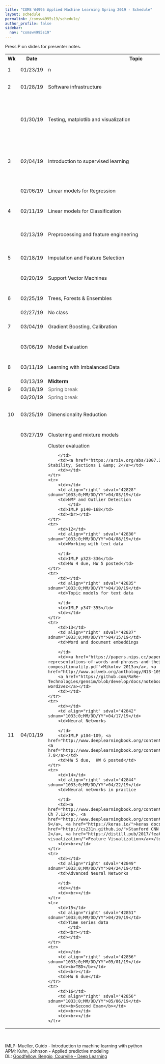 ```yaml
---
title: "COMS W4995 Applied Machine Learning Spring 2019 - Schedule"
layout: schedule
permalink: /comsw4995s19/schedule/
author_profile: false
sidebar:
  nav: "comsw4995s19"
---
```


Press P on slides for presenter notes.

<div class="schedule">
<table cellspacing="0" border="0">
	<colgroup span="2"></colgroup>
	<colgroup></colgroup>
	<colgroup></colgroup>
	<colgroup></colgroup>
    <tr>
        <th>Wk</th>
        <th>Date</th>
        <th style="width:330px">Topic</th>
        <th>Reading</th>
        <th style="width:115px">Comments</th>
    </tr>
	<tr>
		<td>1</td>
		<td align="right" sdval="42753" sdnum="1033;0;MM/DD/YY">01/23/19</td>
		<td>n</td>
		<td>IMLP Ch 1, APM Ch 1-2</td>
		<td><br></td>
	</tr>
	<tr>
		<td>2</td>
		<td align="right" sdval="42758" sdnum="1033;0;MM/DD/YY">01/28/19</td>
		<td>Software infrastructure</td>
		<td>IMLP Ch 1, <a href="https://www.youtube.com/watch?v=1ffBJ4sVUb4">git for ages 4 and up</a></td>
		<td>HW 1 posted</td>
	</tr>
	<tr>
		<td><br></td>
		<td align="right" sdval="42760" sdnum="1033;0;MM/DD/YY">01/30/19</td>
		<td>Testing, matplotlib and visualization &nbsp;</td>
		<td><a href="https://www.youtube.com/watch?v=xAoljeRJ3lU">colormap talk</a>, <a href="https://ora.ox.ac.uk/objects/uuid:b98ccce1-038f-4c0a-a259-7f53dfe06ac7">Systematising Glyph Design for Visualization</a> (Chapter 2)</td>
		<td><br></td>
	</tr>
	<tr>
		<td>3</td>
		<td align="right" sdval="42765" sdnum="1033;0;MM/DD/YY">02/04/19</td>
		<td>Introduction to supervised learning&nbsp;
            </td>
		<td>IMLP p25-44, APM Ch 4-4.3, IMLP p251-262, APM Ch 4.4-4.8</td>
		<td></td>
	</tr>
	<tr>
		<td><br></td>
		<td align="right" sdval="42767" sdnum="1033;0;MM/DD/YY">02/06/19</td>
		<td>Linear models for Regression&nbsp;
            </td>
		<td>IMLP p45-68, APM Ch 6</td>
		<td>HW 1 due, HW 2 posted</td>
	</tr>
	<tr>
		<td>4</td>
		<td align="right" sdval="42772" sdnum="1033;0;MM/DD/YY">02/11/19</td>
		<td>Linear models for Classification&nbsp;
            </td>
		<td>IMLP p45-68,  Ch 12.1-12.2, 12.5</td>
		<td></td>
	</tr>
	<tr>
		<td><br></td>
		<td align="right" sdval="42774" sdnum="1033;0;MM/DD/YY">02/13/19</td>
		<td>Preprocessing and feature engineering&nbsp;
            </td>
		<td>IMLP p132-140, IMLP p211-220, APM Ch 3</td>
		<td>HW 2 due</td>
	</tr>
	<tr>
		<td>5</td>
		<td align="right" sdval="42779" sdnum="1033;0;MM/DD/YY">02/18/19</td>
		<td>Imputation and Feature Selection&nbsp;
            </td>
		<td>IMLP p236-241, APM Ch 19</td>
		<td>HW 3 posted</td>
	</tr>
	<tr>
		<td><br></td>
		<td align="right" sdval="42781" sdnum="1033;0;MM/DD/YY">02/20/19</td>
		<td>Support Vector Machines&nbsp;
            </td>
		<td>IMLP p92-103, APM Ch 13.4</td>
		<td></td>
	</tr>
	<tr>
		<td>6</td>
		<td align="right" sdval="42786" sdnum="1033;0;MM/DD/YY">02/25/19</td>
		<td>Trees, Forests &amp; Ensembles
		<td>IMLP p70-88, APM Ch 14.1-14.4</td>
		<td></td>
	</tr>
	<tr>
		<td></td>
		<td align="right" sdval="42786" sdnum="1033;0;MM/DD/YY">02/27/19</td>
		<td>No class&nbsp;
			</td>
		<td></td>
		<td></td>
	</tr>
	<tr>
		<td>7</td>
		<td align="right" sdval="42788" sdnum="1033;0;MM/DD/YY">03/04/19</td>
		<td>Gradient Boosting, Calibration&nbsp;
            </td>
		<td>IMLP p89-92, APM Ch 14.5</td>
		<td><br></td>
	</tr>
	<tr>
		<td></td>
		<td align="right" sdval="42793" sdnum="1033;0;MM/DD/YY">03/06/19</td>
		<td>Model Evaluation&nbsp;
             </td>
		<td>IMLP p275-302, APM Ch 16</td>
		<td>HW 3 due</td>
	</tr>
	<tr>
		<td>8</td>
		<td align="right" sdval="42795" sdnum="1033;0;MM/DD/YY">03/11/19</td>
        <td>Learning with Imbalanced Data&nbsp;
             </td>
        <td>APM Ch16, <a href="https://www.jair.org/media/953/live-953-2037-jair.pdf">SMOTE</a>, <a href="http://cs.nju.edu.cn/zhouzh/zhouzh.files/publication/tsmcb09.pdf">Easy Ensembles</a></td>
		<td></td>
	</tr>
	<tr>
		<td><br></td>
		<td align="right" sdval="42802" sdnum="1033;0;MM/DD/YY">03/13/19</td>
		<td><b>Midterm</b></td>
		<td><br></td>
		<td><br></td>
	</tr>
	<tr>
		<td>9</td>
		<td align="right" sdval="42807" sdnum="1033;0;MM/DD/YY">03/18/19</td>
		<td><font color="#666666">Spring break</font></td>
		<td><br></td>
		<td><br></td>
	</tr>
	<tr>
		<td><br></td>
		<td align="right" sdval="42809" sdnum="1033;0;MM/DD/YY">03/20/19</td>
		<td><font color="#666666">Spring break</font></td>
		<td><br></td>
		<td><br></td>
	</tr>
	<tr>
		<td>10</td>
		<td align="right" sdval="42814" sdnum="1033;0;MM/DD/YY">03/25/19</td>
		<td>Dimensionality Reduction&nbsp;
             </td>
		<td>IMLP p140-156, p163-168, APM p35-40</td>
        <td></td>
	</tr>
    <tr>    
		<td></td>
		<td align="right" sdval="42821" sdnum="1033;0;MM/DD/YY">03/27/19</td>
		<td>Clustering and mixture models
		</td>
		<td>IMLP p168-208</td>
		<td>HW 4 posted</td>
	</tr>
	<tr>
		<td>11</td>
		<td align="right" sdval="42823" sdnum="1033;0;MM/DD/YY">04/01/19</td>
		<td>Cluster evaluation&nbsp;
            
		</td>
		<td><a href="https://arxiv.org/abs/1007.1075">Clustering Stability, Sections 1 &amp; 2</a></td>
		<td></td>
	</tr>
	<tr>
		<td></td>
		<td align="right" sdval="42828" sdnum="1033;0;MM/DD/YY">04/03/19</td>
		<td>NMF and Outlier Detection
            </td>
		<td>IMLP p140-168</td>
		<td><br></td>
	</tr>
	<tr>
		<td>12</td>
		<td align="right" sdval="42830" sdnum="1033;0;MM/DD/YY">04/08/19</td>
		<td>Working with text data
            
		</td>
		<td>IMLP p323-336</td>
		<td>HW 4 due, HW 5 posted</td>
	</tr>
	<tr>
		<td></td>
		<td align="right" sdval="42835" sdnum="1033;0;MM/DD/YY">04/10/19</td>
		<td>Topic models for text data
            
		</td>
		<td>IMLP p347-355</td>
		<td></td>
	</tr>
	<tr>
		<td>13</td>
		<td align="right" sdval="42837" sdnum="1033;0;MM/DD/YY">04/15/19</td>
		<td>Word and document embeddings
            
		</td>
		<td><a href="https://papers.nips.cc/paper/5021-distributed-representations-of-words-and-phrases-and-their-compositionality.pdf">Mikolov 2013a</a>, <a href="http://www.aclweb.org/anthology/N13-1090">Mikolov 2013b</a>,
        <a href="https://github.com/RaRe-Technologies/gensim/blob/develop/docs/notebooks/word2vec.ipynb">gensim word2vec</a></td>
		<td></td>
	</tr>
	<tr>
		<td></td>
		<td align="right" sdval="42842" sdnum="1033;0;MM/DD/YY">04/17/19</td>
		<td>Neural Networks
            
		</td>
		<td>IMLP p104-109, <a href="http://www.deeplearningbook.org/contents/mlp.html">DL Ch 6</a>, <a href="http://www.deeplearningbook.org/contents/regularization.html">Ch 7.8</a></td>
		<td>HW 5 due,  HW 6 posted</td>
	</tr>
	<tr>
		<td>14</td>
		<td align="right" sdval="42844" sdnum="1033;0;MM/DD/YY">04/22/19</td>
		<td>Neural networks in practice
            
		</td>
		<td><a href="http://www.deeplearningbook.org/contents/regularization.html">DL Ch 7.12</a>, <a href="http://www.deeplearningbook.org/contents/convnets.html">Ch 9</a>, <a href="https://keras.io/">keras docs</a>, <a href="http://cs231n.github.io/">Stanford CNN course notes, Module 2</a>, <a href="https://distill.pub/2017/feature-visualization/">Feature Visualization</a></td>
		<td><br></td>
	</tr>
	<tr>
		<td></td>
		<td align="right" sdval="42849" sdnum="1033;0;MM/DD/YY">04/24/19</td>
		<td>Advanced Neural Networks
            		
		</td>
		<td></td>
		<td><br></td>
	</tr>
	<tr>
		<td>15</td>
		<td align="right" sdval="42851" sdnum="1033;0;MM/DD/YY">04/29/19</td>
		<td>Time series data
            </td>
		<td><br></td>
		<td></td>
	</tr>
	<tr>
		<td></td>
		<td align="right" sdval="42856" sdnum="1033;0;MM/DD/YY">05/01/19</td>
		<td><b>TBD</b></td>
		<td><br></td>
		<td>HW 6 due</td>
	</tr>
	<tr>
		<td>16</td>
		<td align="right" sdval="42856" sdnum="1033;0;MM/DD/YY">05/06/19</td>
		<td><b>Second Exam</b></td>
		<td><br></td>
		<td><br></td>
	</tr>
</table>
</div>

<div class="post">
<br>
<p>
IMLP: Mueller, Guido - Introduction to machine learning with python<br>
APM: Kuhn, Johnson - Applied predictive modeling<br>
DL: <a href="http://www.deeplearningbook.org/">Goodfellow, Bengio, Courville - Deep Learning</a>
</p>
</div>
